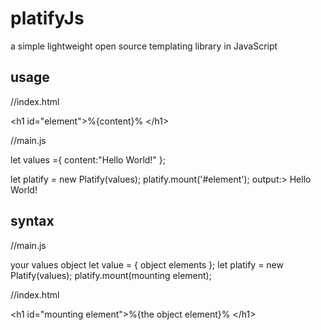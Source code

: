 # platifyJs
a simple lightweight open source templating library in JavaScript


## usage

//index.html

&lt;h1 id="element">%{content}% &lt;/h1>

//main.js

let values ={
  content:"Hello World!"
};

let platify = new Platify(values);
platify.mount('#element');
output:>
Hello World!

## syntax

//main.js

your values object
let value = { object elements };
let platify = new Platify(values);
platify.mount(mounting element);

//index.html

&lt;h1 id="mounting element">%{the object element}% &lt;/h1>

